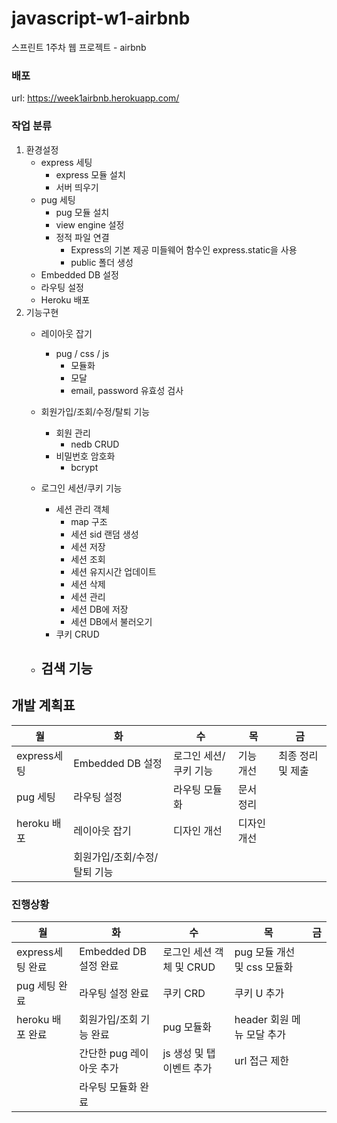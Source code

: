 # javascript-w1-airbnb
스프린트 1주차 웹 프로젝트 - airbnb

### 배포
url: https://week1airbnb.herokuapp.com/

### 작업 분류
1. 환경설정
    - express 세팅
        - express 모듈 설치
        - 서버 띄우기
    - pug 세팅
        - pug 모듈 설치
        - view engine 설정
        - 정적 파일 연결
            - Express의 기본 제공 미들웨어 함수인 express.static을 사용
            - public 폴더 생성 
    - Embedded DB 설정
    - 라우팅 설정
    - Heroku 배포
2. 기능구현
    - 레이아웃 잡기
        - pug / css / js
            - 모듈화
            - 모달
            - email, password 유효성 검사
        
    - 회원가입/조회/수정/탈퇴 기능
        - 회원 관리
            - nedb CRUD
        - 비밀번호 암호화
            - bcrypt

    - 로그인 세션/쿠키 기능
        - 세션 관리 객체
            - map 구조
            - 세션 sid 랜덤 생성
            - 세션 저장
            - 세션 조회
            - 세션 유지시간 업데이트
            - 세션 삭제
            - 세션 관리
            - 세션 DB에 저장
            - 세션 DB에서 불러오기
        - 쿠키 CRUD
    - 검색 기능
        - 


## 개발 계획표
|월|화|수|목|금|
|---|---|---|---|---|
|express세팅 |Embedded DB 설정|로그인 세션/쿠키 기능|기능 개선|최종 정리 및 제출|
|pug 세팅 |라우팅 설정|라우팅 모듈화|문서 정리||
|heroku 배포 |레이아웃 잡기|디자인 개선|디자인 개선||
||회원가입/조회/수정/탈퇴 기능||||


### 진행상황
|월|화|수|목|금|
|---|---|---|---|---|
|express세팅 완료|Embedded DB 설정 완료|로그인 세션 객체 및 CRUD|pug 모듈 개선 및 css 모듈화||
|pug 세팅 완료|라우팅 설정 완료|쿠키 CRD|쿠키 U 추가||
|heroku 배포 완료|회원가입/조회 기능 완료|pug 모듈화|header 회원 메뉴 모달 추가||
||간단한 pug 레이아웃 추가 |js 생성 및 탭 이벤트 추가|url 접근 제한||
||라우팅 모듈화 완료||||

